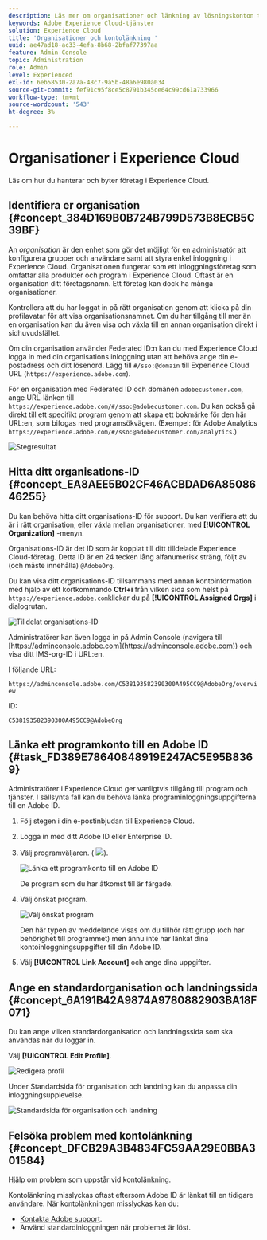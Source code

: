 ```yaml
---
description: Läs mer om organisationer och länkning av lösningskonton till Experience Cloud.
keywords: Adobe Experience Cloud-tjänster
solution: Experience Cloud
title: 'Organisationer och kontolänkning '
uuid: ae47ad18-ac33-4efa-8b68-2bfaf77397aa
feature: Admin Console
topic: Administration
role: Admin
level: Experienced
exl-id: 6eb58530-2a7a-48c7-9a5b-48a6e980a034
source-git-commit: fef91c95f8ce5c8791b345ce64c99cd61a733966
workflow-type: tm+mt
source-wordcount: '543'
ht-degree: 3%

---
```


# Organisationer i Experience Cloud

Läs om hur du hanterar och byter företag i Experience Cloud.

## Identifiera er organisation {#concept_384D169B0B724B799D573B8ECB5C39BF}

An *organisation* är den enhet som gör det möjligt för en administratör att konfigurera grupper och användare samt att styra enkel inloggning i Experience Cloud. Organisationen fungerar som ett inloggningsföretag som omfattar alla produkter och program i Experience Cloud. Oftast är en organisation ditt företagsnamn. Ett företag kan dock ha många organisationer.

Kontrollera att du har loggat in på rätt organisation genom att klicka på din profilavatar för att visa organisationsnamnet. Om du har tillgång till mer än en organisation kan du även visa och växla till en annan organisation direkt i sidhuvudsfältet.

Om din organisation använder Federated ID:n kan du med Experience Cloud logga in med din organisations inloggning utan att behöva ange din e-postadress och ditt lösenord. Lägg till `#/sso:@domain` till Experience Cloud URL (`https://experience.adobe.com`).

För en organisation med Federated ID och domänen `adobecustomer.com`, ange URL-länken till `https://experience.adobe.com/#/sso:@adobecustomer.com`. Du kan också gå direkt till ett specifikt program genom att skapa ett bokmärke för den här URL:en, som bifogas med programsökvägen. (Exempel: för Adobe Analytics `https://experience.adobe.com/#/sso:@adobecustomer.com/analytics`.)

![Stegresultat](assets/organization-switch.png)

## Hitta ditt organisations-ID {#concept_EA8AEE5B02CF46ACBDAD6A8508646255}

Du kan behöva hitta ditt organisations-ID för support. Du kan verifiera att du är i rätt organisation, eller växla mellan organisationer, med **[!UICONTROL Organization]** -menyn.

Organisations-ID är det ID som är kopplat till ditt tilldelade Experience Cloud-företag. Detta ID är en 24 tecken lång alfanumerisk sträng, följt av (och måste innehålla) `@AdobeOrg`.

Du kan visa ditt organisations-ID tillsammans med annan kontoinformation med hjälp av ett kortkommando **Ctrl+i** från vilken sida som helst på `https://experience.adobe.com`klickar du på **[!UICONTROL Assigned Orgs]** i dialogrutan.

![Tilldelat organisations-ID](assets/assigned-organization.png)

Administratörer kan även logga in på Admin Console (navigera till [https://adminconsole.adobe.com](https://adminconsole.adobe.com)) och visa ditt IMS-org-ID i URL:en.

I följande URL:

`https://adminconsole.adobe.com/C538193582390300A495CC9@AdobeOrg/overview`

ID:

`C538193582390300A495CC9@AdobeOrg`

## Länka ett programkonto till en Adobe ID {#task_FD389E78640848919E247AC5E95B8369}

Administratörer i Experience Cloud ger vanligtvis tillgång till program och tjänster. I sällsynta fall kan du behöva länka programinloggningsuppgifterna till en Adobe ID.

1. Följ stegen i din e-postinbjudan till Experience Cloud.
1. Logga in med ditt Adobe ID eller Enterprise ID.
1. Välj programväljaren. ( ![](assets/menu-icon.png)).

   ![Länka ett programkonto till en Adobe ID](assets/solutions-active.png)

   De program som du har åtkomst till är färgade.
1. Välj önskat program.

   ![Välj önskat program](assets/analytics-link-accounts.png)

   Den här typen av meddelande visas om du tillhör rätt grupp (och har behörighet till programmet) men ännu inte har länkat dina kontoinloggningsuppgifter till din Adobe ID.
1. Välj **[!UICONTROL Link Account]** och ange dina uppgifter.

## Ange en standardorganisation och landningssida {#concept_6A191B42A9874A9780882903BA18F071}

Du kan ange vilken standardorganisation och landningssida som ska användas när du loggar in.

Välj **[!UICONTROL Edit Profile]**.

![Redigera profil](assets/edit-profile.png)

Under Standardsida för organisation och landning kan du anpassa din inloggningsupplevelse.

![Standardsida för organisation och landning](assets/default-organization.png)

## Felsöka problem med kontolänkning {#concept_DFCB29A3B4834FC59AA29E0BBA301584}

Hjälp om problem som uppstår vid kontolänkning.

Kontolänkning misslyckas oftast eftersom Adobe ID är länkat till en tidigare användare. När kontolänkningen misslyckas kan du:

* [Kontakta Adobe support](https://experienceleague.adobe.com/?support-solution=General#support).
* Använd standardinloggningen när problemet är löst.
